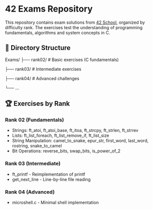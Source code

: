 # 42 Exams Repository

This repository contains exam solutions from [42 School](https://www.42.fr/), organized by difficulty rank. The exercises test the understanding of programming fundamentals, algorithms and system concepts in C.

## 📂 Directory Structure
Exams/
├── rank02/ # Basic exercises (C fundamentals)

├── rank03/ # Intermediate exercises

├── rank04/ # Advanced challenges

└── ... 

## 🏆 Exercises by Rank

### Rank 02 (Fundamentals)
- Strings: ft_atoi, ft_atoi_base, ft_itoa, ft_strcpy, ft_strlen, ft_strrev
- Lists: ft_list_foreach, ft_list_remove_if, ft_list_size
- String Manipulation: camel_to_snake, epur_str, first_word, last_word, rostring, snake_to_camel
- Bit Operations: reverse_bits, swap_bits, is_power_of_2

### Rank 03 (Intermediate)
- ft_printf - Reimplementation of printf
- get_next_line - Line-by-line file reading

### Rank 04 (Advanced)
- microshell.c - Minimal shell implementation
